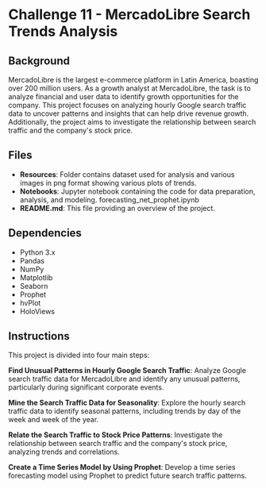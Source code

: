 # Challenge 11 - MercadoLibre Search Trends Analysis

## Background
MercadoLibre is the largest e-commerce platform in Latin America, boasting over 200 million users. As a growth analyst at MercadoLibre, the task is to analyze financial and user data to identify growth opportunities for the company. This project focuses on analyzing hourly Google search traffic data to uncover patterns and insights that can help drive revenue growth. Additionally, the project aims to investigate the relationship between search traffic and the company's stock price.

## Files
- **Resources**: Folder contains dataset used for analysis and various images in png format showing various plots of trends. 
- **Notebooks**: Jupyter notebook containing the code for data preparation, analysis, and modeling. forecasting_net_prophet.ipynb
- **README.md**: This file providing an overview of the project.

## Dependencies
- Python 3.x
- Pandas
- NumPy
- Matplotlib
- Seaborn
- Prophet
- hvPlot
- HoloViews

## Instructions
This project is divided into four main steps:

 **Find Unusual Patterns in Hourly Google Search Traffic**: Analyze Google search traffic data for MercadoLibre and identify any unusual patterns, particularly during significant corporate events.

**Mine the Search Traffic Data for Seasonality**: Explore the hourly search traffic data to identify seasonal patterns, including trends by day of the week and week of the year.

**Relate the Search Traffic to Stock Price Patterns**: Investigate the relationship between search traffic and the company's stock price, analyzing trends and correlations.

 **Create a Time Series Model by Using Prophet**: Develop a time series forecasting model using Prophet to predict future search traffic patterns.

